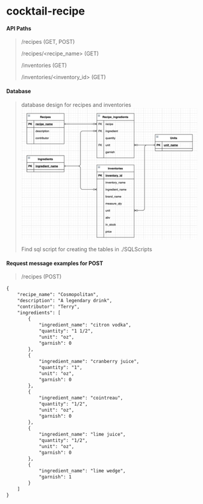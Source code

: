 # cocktail-recipe
#### API Paths

> /recipes (GET, POST)
>
> /recipes/<recipe_name> (GET)
>
> /inventories (GET)
>
> /inventories/<inventory_id> (GET)

#### Database
> database design for recipes and inventories
![database for recipes and inventories](./recipes_database_screenshot.png)
>
> Find sql script for creating the tables in ./SQLScripts


#### Request message examples for POST
> /recipes (POST)
>
    {
        "recipe_name": "Cosmopolitan",
        "description": "A legendary drink",
        "contributor": "Terry",
        "ingredients": [
            {
                "ingredient_name": "citron vodka",
                "quantity": "1 1/2",
                "unit": "oz",
                "garnish": 0
            },
            {
                "ingredient_name": "cranberry juice",
                "quantity": "1",
                "unit": "oz",
                "garnish": 0
            },
            {
                "ingredient_name": "cointreau",
                "quantity": "1/2",
                "unit": "oz",
                "garnish": 0
            },
            {
                "ingredient_name": "lime juice",
                "quantity": "1/2",
                "unit": "oz",
                "garnish": 0
            },
            {
                "ingredient_name": "lime wedge",
                "garnish": 1
            }
        ]
    }
